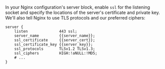 In your Nginx configuration's server block, enable `ssl` for the listening socket and specify the locations of the server's certificate and private key. We'll also tell Nginx to use TLS protocols and our preferred ciphers:

```nginx
server {
    listen              443 ssl;
    server_name         {{server_name}};
    ssl_certificate     {{server_cert}};
    ssl_certificate_key {{server_key}};
    ssl_protocols       TLSv1.2 TLSv1.3;
    ssl_ciphers         HIGH:!aNULL:!MD5;
    # ...
}
```
